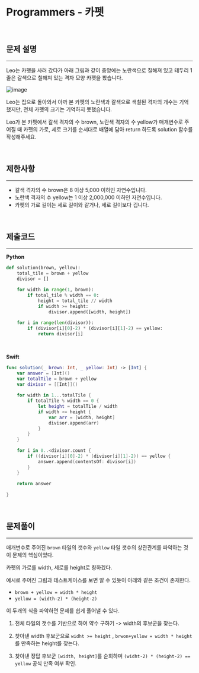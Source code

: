 # Programmers - 카펫

<br>

## 문제 설명
---
Leo는 카펫을 사러 갔다가 아래 그림과 같이 중앙에는 노란색으로 칠해져 있고 테두리 1줄은 갈색으로 칠해져 있는 격자 모양 카펫을 봤습니다.

![image](https://user-images.githubusercontent.com/33051018/83970189-53937e00-a90f-11ea-90cb-6eab030c3dea.png)

Leo는 집으로 돌아와서 아까 본 카펫의 노란색과 갈색으로 색칠된 격자의 개수는 기억했지만, 전체 카펫의 크기는 기억하지 못했습니다.

Leo가 본 카펫에서 갈색 격자의 수 brown, 노란색 격자의 수 yellow가 매개변수로 주어질 때 카펫의 가로, 세로 크기를 순서대로 배열에 담아 return 하도록 solution 함수를 작성해주세요.

<br>

## 제한사항
---
- 갈색 격자의 수 brown은 8 이상 5,000 이하인 자연수입니다.
- 노란색 격자의 수 yellow는 1 이상 2,000,000 이하인 자연수입니다.
- 카펫의 가로 길이는 세로 길이와 같거나, 세로 길이보다 깁니다.

<br>

## 제출코드
---
**Python**
```python
def solution(brown, yellow):
    total_tile = brown + yellow
    divisor = []

    for width in range(1, brown):
        if total_tile % width == 0:      
            height = total_tile // width
            if width >= height:
                divisor.append([width, height])
    
    for i in range(len(divisor)):
        if (divisor[i][0]-2) * (divisor[i][1]-2) == yellow:
            return divisor[i]
```

<br>

**Swift**
```swift
func solution(_ brown: Int, _ yellow: Int) -> [Int] {
    var answer = [Int]()
    var totalTile = brown + yellow
    var divisor = [[Int]]()
    
    for width in 1...totalTile {
        if totalTile % width == 0 {
            let height = totalTile / width
            if width >= height {
                var arr = [width, height]
                divisor.append(arr)
            }
        }
    }
    
    for i in 0..<divisor.count {
        if ((divisor[i][0]-2) * (divisor[i][1]-2)) == yellow {
            answer.append(contentsOf: divisor[i])
        }
    }
    
    return answer
    
}
```

<br>

## 문제풀이
---

매개변수로 주어진 `brown` 타일의 갯수와 `yellow` 타일 갯수의 상관관계를 파악하는 것이 문제의 핵심이었다.

카펫의 가로를 width, 세로를 height로 칭하겠다.

예시로 주어진 그림과 테스트케이스를 보면 알 수 있듯이 아래와 같은 조건이 존재한다.

- `brown + yellow = width * height`
- `yellow = (width-2) * (height-2)` 

이 두개의 식을 파악하면 문제를 쉽게 풀어낼 수 있다.

1. 전체 타일의 갯수를 기반으로 하여 약수 구하기 -> width의 후보군을 찾는다.

2. 찾아낸 width 후보군으로 `widht >= height` , `brwon+yellow = width * height`를 만족하는 height를 찾는다.

3. 찾아낸 정답 후보군 `[width, height]`를 순회하며 `(widht-2) * (height-2) == yellow` 공식 만족 여부 확인.





